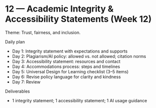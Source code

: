 # 12 — Academic Integrity & Accessibility Statements (Week 12)

Theme: Trust, fairness, and inclusion.

Daily plan
- Day 1: Integrity statement with expectations and supports
- Day 2: Plagiarism/AI policy: allowed vs. not allowed; citation norms
- Day 3: Accessibility statement: resources and contact
- Day 4: Accommodations process: steps and timelines
- Day 5: Universal Design for Learning checklist (3–5 items)
- Day 6: Revise policy language for clarity and kindness
- Day 7: Review

Deliverables
- 1 integrity statement; 1 accessibility statement; 1 AI usage guidance
